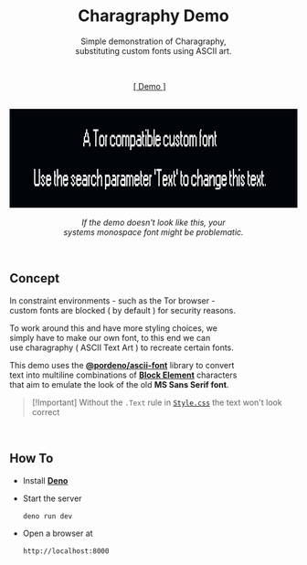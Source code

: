 
<div align = center >

#  Charagraphy Demo

Simple demonstration of Charagraphy,  
substituting custom fonts using ASCII art.  

<br>

[\[ Demo \]][Demo]  

<br>

<img src = './Preview.png' >

<br>

*If the demo doesn't look like this, your*  
*systems monospace font might be problematic.*

</div>

<br>

## Concept

In constraint environments - such as the Tor browser -  
custom fonts are blocked ( by default ) for security reasons.

To work around this and have more styling choices, we  
simply have to make our own font, to this end we can  
use charagraphy ( ASCII Text Art ) to recreate certain fonts.

This demo uses the **[@pordeno/ascii-font]** library to convert  
text into multiline combinations of **[Block Element]** characters  
that aim to emulate the look of the old **MS Sans Serif font**.

>   [!Important]
>   Without the `.Text` rule in [`Style.css`] the text won't look correct 

<br>

## How To

-   Install **[Deno]**

-   Start the server

    ```sh
    deno run dev
    ```

-   Open a browser at

    ```
    http://localhost:8000
    ```

<br>


<!----------------------------------------------------------------------------->

[@pordeno/ascii-font]: https://github.com/Pordeno/Ascii-Font
[Block Element]: https://symbl.cc/en/unicode/blocks/block-elements/
[Demo]: https://jsless-demo-tor-font.deno.dev/
[Deno]: https://deno.com/

[`Style.css`]: ./Source/Style.css
